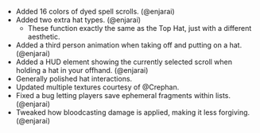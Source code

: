 - Added 16 colors of dyed spell scrolls. (@enjarai)
- Added two extra hat types. (@enjarai)
  - These function exactly the same as the Top Hat, just with a different aesthetic.
- Added a third person animation when taking off and putting on a hat. (@enjarai)
- Added a HUD element showing the currently selected scroll when holding a hat in your offhand. (@enjarai)
- Generally polished hat interactions.
- Updated multiple textures courtesy of @Crephan.
- Fixed a bug letting players save ephemeral fragments within lists. (@enjarai)
- Tweaked how bloodcasting damage is applied, making it less forgiving. (@enjarai)
